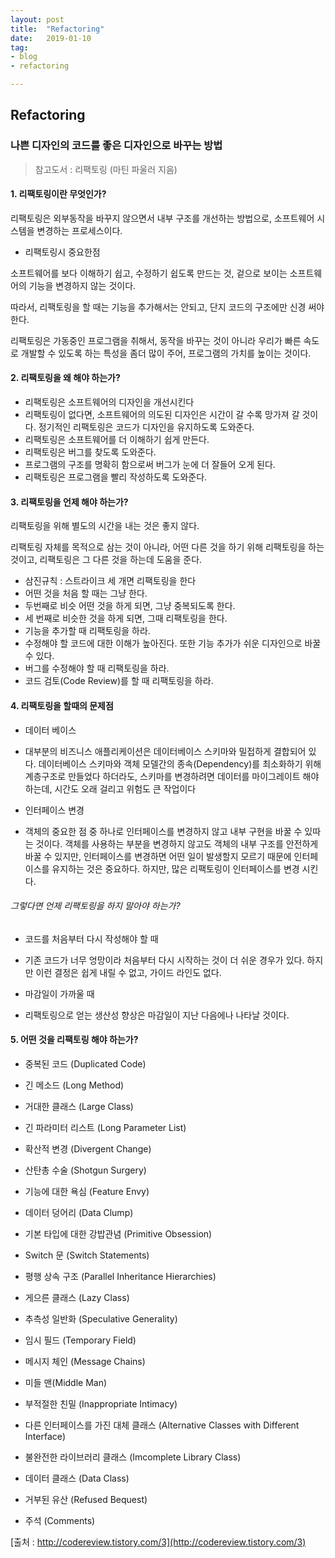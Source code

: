 ```yaml
---
layout: post
title:  "Refactoring"
date:   2019-01-10
tag:
- blog
- refactoring

---
```


## Refactoring
### 나쁜 디자인의 코드를 좋은 디자인으로 바꾸는 방법
> 참고도서 : 리팩토링 (마틴 파울러 지음)


#### 1. 리팩토링이란 무엇인가?

리팩토링은 외부동작을 바꾸지 않으면서 내부 구조를 개선하는 방법으로, 소프트웨어 시스템을 변경하는 프로세스이다.


* 리팩토링시 중요한점


소프트웨어를 보다 이해하기 쉽고, 수정하기 쉽도록 만드는 것,  겉으로 보이는 소프트웨어의 기능을 변경하지 않는 것이다.

따라서, 리팩토링을 할 때는 기능을 추가해서는 안되고, 단지 코드의 구조에만 신경 써야한다.

리팩토링은 가동중인 프로그램을 취해서, 동작을 바꾸는 것이 아니라
우리가 빠른 속도로 개발할 수 있도록 하는 특성을 좀더 많이 주어,
프로그램의 가치를 높이는 것이다.

#### 2. 리팩토링을 왜 해야 하는가?

* 리팩토링은 소프트웨어의 디자인을 개선시킨다
* 리팩토링이 없다면, 소프트웨어의 의도된 디자인은 시간이 갈 수록 망가져 갈 것이다. 정기적인 리팩토링은 코드가 디자인을 유지하도록 도와준다.
* 리팩토링은 소프트웨어를 더 이해하기 쉽게 만든다.
* 리팩토링은 버그를 찾도록 도와준다.
* 프로그램의 구조를 명확히 함으로써 버그가 눈에 더 잘들어 오게 된다.
* 리팩토링은 프로그램을 빨리 작성하도록 도와준다.

#### 3. 리팩토링을 언제 해야 하는가?

리팩토링을 위해 별도의 시간을 내는 것은 좋지 않다.

리팩토링 자체를 목적으로 삼는 것이 아니라, 어떤 다른 것을 하기 위해 리팩토링을 하는 것이고, 리팩토링은 그 다른 것을 하는데 도움을 준다.

* 삼진규칙 : 스트라이크 세 개면 리팩토링을 한다
 * 어떤 것을 처음 할 때는 그냥 한다.
 * 두번째로 비슷 어떤 것을 하게 되면, 그냥 중복되도록 한다.
 * 세 번째로 비슷한 것을 하게 되면, 그때 리팩토링을 한다.
* 기능을 추가할 때 리팩토링을 하라.
 * 수정해야 할 코드에 대한 이해가 높아진다. 또한 기능 추가가 쉬운 디자인으로 바꿀 수 있다.
* 버그를 수정해야 할 때 리팩토링을 하라.
* 코드 검토(Code Review)를 할 때 리팩토링을 하라.

#### 4. 리팩토링을 할때의 문제점

* 데이터 베이스
 * 대부분의 비즈니스 애플리케이션은 데이터베이스 스키마와 밀접하게 결합되어 있다.  데이터베이스 스키마와 객체 모델간의 종속(Dependency)를 최소화하기 위해 계층구조로 만들었다 하더라도, 스키마를 변경하려면 데이터를 마이그레이트 해야 하는데, 시간도 오래 걸리고 위험도 큰 작업이다

* 인터페이스 변경
 * 객체의 중요한 점 중 하나로 인터페이스를 변경하지 않고 내부 구현을 바꿀 수 있따는 것이다. 객체를 사용하는 부분을 변경하지 않고도 객체의 내부 구조를 안전하게 바꿀 수 있지만, 인터페이스를 변경하면 어떤 일이 발생할지 모르기 때문에 인터페이스를 유지하는 것은 중요하다. 하지만, 많은 리팩토링이 인터페이스를 변경 시킨다.

###### 그렇다면 언제 리팩토링을 하지 말아야 하는가?

* 코드를 처음부터 다시 작성해야 할 때
 * 기존 코드가 너무 엉망이라 처음부터 다시 시작하는 것이 더 쉬운 경우가 있다. 하지만 이런 결정은 쉽게 내릴 수 없고, 가이드 라인도 없다.

* 마감일이 가까울 때
 * 리팩토링으로 얻는 생산성 향상은 마감일이 지난 다음에나 나타날 것이다.


#### 5. 어떤 것을 리팩토링 해야 하는가?

- 중복된 코드 (Duplicated Code)

- 긴 메소드 (Long Method)

- 거대한 클래스 (Large Class)

- 긴 파라미터 리스트 (Long Parameter List)

- 확산적 변경 (Divergent Change)

- 산탄총 수술 (Shotgun Surgery)

- 기능에 대한 욕심 (Feature Envy)

- 데이터 덩어리 (Data Clump)

- 기본 타입에 대한 강밥관념 (Primitive Obsession)

- Switch 문 (Switch Statements)

- 평행 상속 구조 (Parallel Inheritance Hierarchies)

- 게으른 클래스 (Lazy Class)

- 추측성 일반화 (Speculative Generality)

- 임시 필드 (Temporary Field)

- 메시지 체인 (Message Chains)

- 미들 맨(Middle Man)

- 부적절한 친밀 (Inappropriate Intimacy)

- 다른 인터페이스를 가진 대체 클래스 (Alternative Classes with Different Interface)

- 불완전한 라이브러리 클래스 (Imcomplete Library Class)

- 데이터 클래스 (Data Class)

- 거부된 유산 (Refused Bequest)

- 주석 (Comments)




[출처 : http://codereview.tistory.com/3](http://codereview.tistory.com/3)
